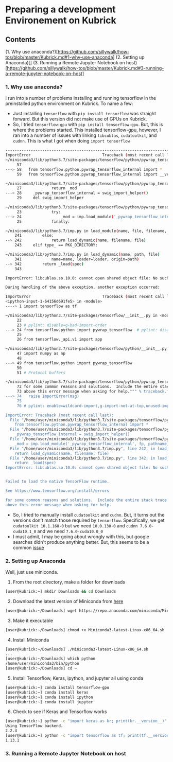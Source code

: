 # Preparing a development Environement on Kubrick

## Contents
(1. Why use anaconda?)[https://github.com/sillywalk/how-tos/blob/master/Kubrick.md#1-why-use-anaconda]
(2. Setting up Anaconda)[]
(3. Running a Remote Jupyter Notebook on host)[https://github.com/sillywalk/how-tos/blob/master/Kubrick.md#3-running-a-remote-jupyter-notebook-on-host]

### 1. Why use anaconda?
I run into a number of problems installing and running tensorflow in the preinstalled python environment on Kubrick. 
To name a few:
+ Just installing `tensorflow` with `pip install tensorflow` was straight forward. But this version did not 
make use of GPUs on Kubrick.
+ So, I tried `tensorflow-gpu` with `pip install tensorflow-gpu`. But, this is where the problems started. 
This installed tensorflow-gpu, however, I ran into a number of issues with linking `libcublas`, `cudatoolkit`, and `cudnn`. 
This is what I got when doing `import tensorflow`

```sh
---------------------------------------------------------------------------
ImportError                               Traceback (most recent call last)
~/miniconda3/lib/python3.7/site-packages/tensorflow/python/pywrap_tensorflow.py in <module>
     57
---> 58   from tensorflow.python.pywrap_tensorflow_internal import *
     59   from tensorflow.python.pywrap_tensorflow_internal import __version__

~/miniconda3/lib/python3.7/site-packages/tensorflow/python/pywrap_tensorflow_internal.py in <module>
     27             return _mod
---> 28     _pywrap_tensorflow_internal = swig_import_helper()
     29     del swig_import_helper

~/miniconda3/lib/python3.7/site-packages/tensorflow/python/pywrap_tensorflow_internal.py in swig_import_helper()
     23             try:
---> 24                 _mod = imp.load_module('_pywrap_tensorflow_internal', fp, pathname, description)
     25             finally:

~/miniconda3/lib/python3.7/imp.py in load_module(name, file, filename, details)
    241         else:
--> 242             return load_dynamic(name, filename, file)
    243     elif type_ == PKG_DIRECTORY:

~/miniconda3/lib/python3.7/imp.py in load_dynamic(name, path, file)
    341             name=name, loader=loader, origin=path)
--> 342         return _load(spec)
    343

ImportError: libcublas.so.10.0: cannot open shared object file: No such file or directory

During handling of the above exception, another exception occurred:

ImportError                               Traceback (most recent call last)
<ipython-input-1-64156d691fe5> in <module>
----> 1 import tensorflow as tf

~/miniconda3/lib/python3.7/site-packages/tensorflow/__init__.py in <module>
     22
     23 # pylint: disable=g-bad-import-order
---> 24 from tensorflow.python import pywrap_tensorflow  # pylint: disable=unused-import
     25
     26 from tensorflow._api.v1 import app

~/miniconda3/lib/python3.7/site-packages/tensorflow/python/__init__.py in <module>
     47 import numpy as np
     48
---> 49 from tensorflow.python import pywrap_tensorflow
     50
     51 # Protocol buffers

~/miniconda3/lib/python3.7/site-packages/tensorflow/python/pywrap_tensorflow.py in <module>
     72 for some common reasons and solutions.  Include the entire stack trace
     73 above this error message when asking for help.""" % traceback.format_exc()
---> 74   raise ImportError(msg)
     75
     76 # pylint: enable=wildcard-import,g-import-not-at-top,unused-import,line-too-long

ImportError: Traceback (most recent call last):
  File "/home/user/miniconda3/lib/python3.7/site-packages/tensorflow/python/pywrap_tensorflow.py", line 58, in <module>
    from tensorflow.python.pywrap_tensorflow_internal import *
  File "/home/user/miniconda3/lib/python3.7/site-packages/tensorflow/python/pywrap_tensorflow_internal.py", line 28, in <module>
    _pywrap_tensorflow_internal = swig_import_helper()
  File "/home/user/miniconda3/lib/python3.7/site-packages/tensorflow/python/pywrap_tensorflow_internal.py", line 24, in swig_import_helper
    _mod = imp.load_module('_pywrap_tensorflow_internal', fp, pathname, description)
  File "/home/user/miniconda3/lib/python3.7/imp.py", line 242, in load_module
    return load_dynamic(name, filename, file)
  File "/home/user/miniconda3/lib/python3.7/imp.py", line 342, in load_dynamic
    return _load(spec)
ImportError: libcublas.so.10.0: cannot open shared object file: No such file or directory


Failed to load the native TensorFlow runtime.

See https://www.tensorflow.org/install/errors

for some common reasons and solutions.  Include the entire stack trace
above this error message when asking for help.
```
+ So, I tried to manually install `cudatoolkit` and `cudnn`. But, it turns out the versions don't match those required by `tensorflow`. Specifically, we get `cudatoolkit 10.1.168-0` but we need `10.0.130-0` and `cudnn 7.6.0-cuda10.1_0` and we need `7.6.0-cuda10.0_0`
+ I must admit, I may be going about wrongly with this, but google searches didn't produce anything better. But, this seems to be a common [issue](https://github.com/tensorflow/tensorflow/issues/26182)

### 2. Setting up Anaconda

Well, just use miniconda. 

1. From the root directory, make a folder for downloads 
```sh
[user@kubrick:~] mkdir Downloads && cd Downloads
```

2. Download the latest version of Miniconda from [here](https://docs.conda.io/en/latest/miniconda.html)
```sh
[user@kubrick:~/Downloads] wget https://repo.anaconda.com/miniconda/Miniconda3-latest-Linux-x86_64.sh
```

3. Make it executable
```sh
[user@kubrick:~/Downloads] chmod +x Miniconda3-latest-Linux-x86_64.sh
```

4. Install Miniconda
```sh
[user@kubrick:~/Downloads] ./Miniconda3-latest-Linux-x86_64.sh
...
[user@kubrick:~/Downloads] which python 
/home/user/miniconda3/bin/python
[user@kubrick:~/Downloads] cd ~
```

5. Install Tensorflow, Keras, ipython, and jupyter all using conda
```sh
[user@kubrick:~] conda install tensorflow-gpu
[user@kubrick:~] conda install keras
[user@kubrick:~] conda install ipython
[user@kubrick:~] conda install jupyter
```

6. Check to see if Keras and Tensorflow works
```sh
[user@kubrick:~] python -c "import keras as kr; print(kr.__version__)"
Using TensorFlow backend.
2.2.4
[user@kubrick:~] python -c "import tensorflow as tf; print(tf.__version__)"
1.13.1
```

### 3. Running a Remote Jupyter Notebook on host
